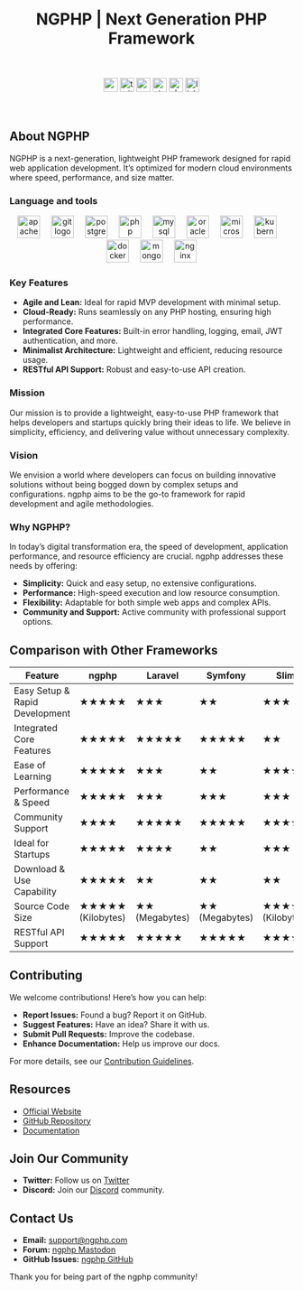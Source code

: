 <h1 align="center">NGPHP | Next Generation PHP Framework</h1>
<br><br>
<div align="center">
  <img src="https://img.shields.io/static/v1?message=Patreon&logo=patreon&label=&color=F96854&logoColor=white&labelColor=&style=for-the-badge" height="25" alt="patreon logo" />
  <img src="https://img.shields.io/static/v1?message=Twitter&logo=twitter&label=&color=1DA1F2&logoColor=white&labelColor=&style=for-the-badge" height="25" alt="twitter logo" />
  <img src="https://img.shields.io/static/v1?message=Codepen&logo=codepen&label=&color=000000&logoColor=white&labelColor=&style=for-the-badge" height="25" alt="codepen logo" />
  <img src="https://img.shields.io/static/v1?message=Stackoverflow&logo=stackoverflow&label=&color=FE7A16&logoColor=white&labelColor=&style=for-the-badge" height="25" alt="stackoverflow logo" />
  <img src="https://img.shields.io/static/v1?message=Slack&logo=slack&label=&color=4A154B&logoColor=white&labelColor=&style=for-the-badge" height="25" alt="slack logo" />
  <img src="https://img.shields.io/static/v1?message=LinkedIn&logo=linkedin&label=&color=0077B5&logoColor=white&labelColor=&style=for-the-badge" height="25" alt="linkedin logo" />
</div>
<br><br>

## About NGPHP

NGPHP is a next-generation, lightweight PHP framework designed for rapid web application development. It’s optimized for modern cloud environments where speed, performance, and size matter.

### Language and tools

<div align="center">
  <img src="https://cdn.jsdelivr.net/gh/devicons/devicon/icons/apache/apache-original.svg" height="40" alt="apache logo"  />
  <img width="12" />
  <img src="https://cdn.jsdelivr.net/gh/devicons/devicon/icons/git/git-original.svg" height="40" alt="git logo"  />
  <img width="12" />
  <img src="https://cdn.jsdelivr.net/gh/devicons/devicon/icons/postgresql/postgresql-original.svg" height="40" alt="postgresql logo"  />
  <img width="12" />
  <img src="https://cdn.jsdelivr.net/gh/devicons/devicon/icons/php/php-original.svg" height="40" alt="php logo"  />
  <img width="12" />
  <img src="https://cdn.jsdelivr.net/gh/devicons/devicon/icons/mysql/mysql-original.svg" height="40" alt="mysql logo"  />
  <img width="12" />
  <img src="https://cdn.jsdelivr.net/gh/devicons/devicon/icons/oracle/oracle-original.svg" height="40" alt="oracle logo"  />
  <img width="12" />
  <img src="https://cdn.jsdelivr.net/gh/devicons/devicon/icons/microsoftsqlserver/microsoftsqlserver-plain.svg" height="40" alt="microsoftsqlserver logo"  />
  <img width="12" />
  <img src="https://cdn.jsdelivr.net/gh/devicons/devicon/icons/kubernetes/kubernetes-plain.svg" height="40" alt="kubernetes logo"  />
  <img width="12" />
  <img src="https://cdn.jsdelivr.net/gh/devicons/devicon/icons/docker/docker-plain-wordmark.svg" height="40" alt="docker logo"  />
  <img width="12" />
  <img src="https://cdn.jsdelivr.net/gh/devicons/devicon/icons/mongodb/mongodb-original.svg" height="40" alt="mongodb logo"  />
  <img width="12" />
  <img src="https://cdn.jsdelivr.net/gh/devicons/devicon/icons/nginx/nginx-original.svg" height="40" alt="nginx logo"  />
</div>

### Key Features

- **Agile and Lean:** Ideal for rapid MVP development with minimal setup.
- **Cloud-Ready:** Runs seamlessly on any PHP hosting, ensuring high performance.
- **Integrated Core Features:** Built-in error handling, logging, email, JWT authentication, and more.
- **Minimalist Architecture:** Lightweight and efficient, reducing resource usage.
- **RESTful API Support:** Robust and easy-to-use API creation.

### Mission
Our mission is to provide a lightweight, easy-to-use PHP framework that helps developers and startups quickly bring their ideas to life. We believe in simplicity, efficiency, and delivering value without unnecessary complexity.

### Vision
We envision a world where developers can focus on building innovative solutions without being bogged down by complex setups and configurations. ngphp aims to be the go-to framework for rapid development and agile methodologies.

### Why NGPHP?

In today’s digital transformation era, the speed of development, application performance, and resource efficiency are crucial. ngphp addresses these needs by offering:

- **Simplicity:** Quick and easy setup, no extensive configurations.
- **Performance:** High-speed execution and low resource consumption.
- **Flexibility:** Adaptable for both simple web apps and complex APIs.
- **Community and Support:** Active community with professional support options.


## Comparison with Other Frameworks

| Feature                               | ngphp                 | Laravel               | Symfony               | Slim                  |
|---------------------------------------|-----------------------|-----------------------|-----------------------|-----------------------|
| Easy Setup & Rapid Development        | ★★★★★                 | ★★★                   | ★★                    | ★★★                  |
| Integrated Core Features              | ★★★★★                 | ★★★★★                 | ★★★★★                 | ★★                    |
| Ease of Learning                      | ★★★★★                 | ★★★                   | ★★                    | ★★★★                 |
| Performance & Speed                   | ★★★★★                 | ★★★                   | ★★★                   | ★★★                  |
| Community Support                     | ★★★★                  | ★★★★★                 | ★★★★★                 | ★★★★                 |
| Ideal for Startups                    | ★★★★★                 | ★★★★                  | ★★                    | ★★★                  |
| Download & Use Capability             | ★★★★★                 | ★★                    | ★★                    | ★★                    |
| Source Code Size                      | ★★★★★ (Kilobytes)     | ★★ (Megabytes)        | ★★ (Megabytes)        | ★★★★ (Kilobytes)     |
| RESTful API Support                   | ★★★★★                 | ★★★★★                 | ★★★★★                 | ★★★★                 |

## Contributing

We welcome contributions! Here’s how you can help:

- **Report Issues:** Found a bug? Report it on GitHub.
- **Suggest Features:** Have an idea? Share it with us.
- **Submit Pull Requests:** Improve the codebase.
- **Enhance Documentation:** Help us improve our docs.

For more details, see our [Contribution Guidelines](contribution-guidelines.md).

## Resources

- [Official Website](https://ngphp.com/)
- [GitHub Repository](https://github.com/ngphp)
- [Documentation](https://ngphp.com/documentation)

## Join Our Community

- **Twitter:** Follow us on [Twitter](https://twitter.com/ngphp)
- **Discord:** Join our [Discord](https://discord.gg/ngphp) community.

## Contact Us

- **Email:** support@ngphp.com
- **Forum:** [ngphp Mastodon](https://mastodon.social/@ngphp)
- **GitHub Issues:** [ngphp GitHub](https://github.com/ngphp/issues)

Thank you for being part of the ngphp community!

